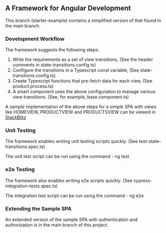 ## A Framework for Angular Development

This branch (starter-example) contains a simplified version of that found in the main branch.

### Development Workflow

The framework suggests the following steps:

1. Write the requirements as a set of view transitions, (See the header comments in state-transitions.config.ts)
2. Configure the transitions in a Typescript const variable, (See state-transitions.config.ts)
3. Create Typescript functions that pre-fetch data for each view, (See product.process.ts)
4. A smart component uses the above configuration to manage various view transitions. (See, for example, base.component.ts)

A sample implementation of the above steps for a simple SPA with views like HOMEVIEW, PRODUCTVIEW and PRODUCTSVIEW can be viewed in [StackBlitz](https://stackblitz.com/edit/angular-ivy-glvqom?file=README.md) 

### Unit Testing

The framework enables writing unit testing scripts quickly. (See test-state-transitions.spec.ts)

The unit test script can be run using the command - ng test

### e2e Testing

The framework also enables writing e2e scripts quickly. (See cypress-integration-tests.spec.ts)

The integration test script can be run using the command - ng e2e

### Extending the Sample SPA

An extended version of the sample SPA with authentication and authorization is in the main branch of this project.